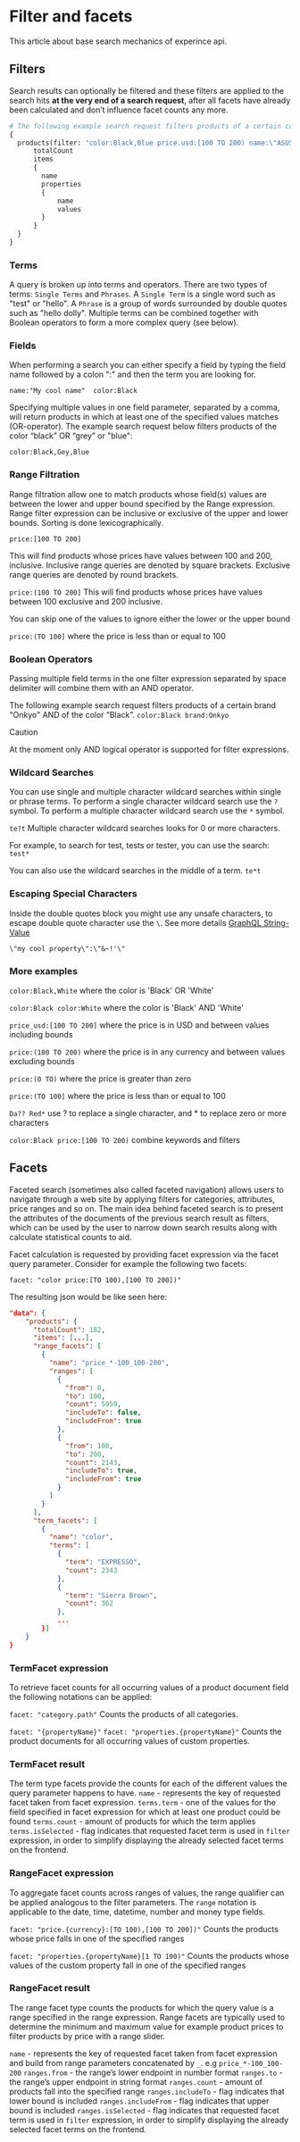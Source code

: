 # Filter and facets
This article about base search mechanics of experince api.
## Filters
Search results can optionally be filtered and these filters are applied to the search hits **at the very end of a search request**, after all facets  have already been calculated and don’t influence facet counts any more.

```GraphQL
# The following example search request filters products of a certain color “Black” OR "Blue" AND price between 100 USD inclusive TO 200 USD exlusive AND name starts with "ASUS ZenFone 2"
{
  products(filter: "color:Black,Blue price.usd:[100 TO 200) name:\"ASUS ZenFone 2*\" {
      totalCount
      items
      {
        name
        properties
        {
            name
            values
        }
      }
  }
}
```
### Terms
A query is broken up into terms and operators. There are two types of terms: `Single Terms` and `Phrases`.
A `Single Term` is a single word such as "test" or "hello".
A `Phrase` is a group of words surrounded by double quotes such as "hello dolly".
Multiple terms can be combined together with Boolean operators to form a more complex query (see below).

### Fields
 When performing a search you can either specify a field by typing the field name followed by a colon ":" and then the term you are looking for.

 `name:"My cool name"  color:Black`

Specifying multiple values in one field parameter, separated by a comma, will return products in which at least one of the specified values matches (OR-operator).
The example search request below filters products of the color “black” OR “grey” or "blue":

 `color:Black,Gey,Blue`

### Range Filtration

Range filtration allow one to match products whose field(s) values are between the lower and upper bound specified by the Range expression. Range filter expression can be inclusive or exclusive of the upper and lower bounds. Sorting is done lexicographically.

`price:[100 TO 200]`

This will find products whose prices have values between 100 and 200, inclusive.
Inclusive range queries are denoted by square brackets. Exclusive range queries are denoted by round brackets.

`price:(100 TO 200]`
This will find products whose prices have values between 100 exclusive and 200 inclusive.

You can skip one of the values to ignore either the lower or the upper bound

`price:(TO 100]`
where the price is less than or equal to 100

### Boolean Operators

Passing multiple field terms in the one filter expression separated by space delimiter will combine them with an AND operator.

The following example search request filters products of a certain brand "Onkyo" AND of the color “Black”.
`color:Black brand:Onkyo`

> [!CAUTION]
> At the moment  only AND logical operator is supported for filter expressions.

### Wildcard Searches
You can use single and multiple character wildcard searches within single or phrase terms.
To perform a single character wildcard search use the `?` symbol.
To perform a multiple character wildcard search use the `*` symbol.

`te?t`
Multiple character wildcard searches looks for 0 or more characters.

For example, to search for test, tests or tester, you can use the search:
`test*`

You can also use the wildcard searches in the middle of a term.
`te*t`

### Escaping Special Characters
Inside the double quotes block you might use any unsafe characters, to escape double quote character use the `\`. See more details [GraphQL String-Value](https://spec.graphql.org/June2018/#sec-String-Value)

`\"my cool property\":\"&~!'\"`

### More examples
`color:Black,White`
where the color is 'Black' OR 'White'

`color:Black color:White`
where the color is 'Black' AND 'White'

`price_usd:[100 TO 200]`
where the price is in USD and between values including bounds

`price:(100 TO 200)`
where the price is in any currency and between values excluding bounds

`price:(0 TO)`
where the price is greater than zero

`price:(TO 100]`
where the price is less than or equal to 100

`Da?? Red*`
use ? to replace a single character, and * to replace zero or more characters

`color:Black price:[100 TO 200)`
combine keywords and filters

## Facets
Faceted search (sometimes also called faceted navigation) allows users to navigate through a web site by applying filters for categories, attributes, price ranges and so on. The main idea behind faceted search is to present the attributes of the documents of the previous search result as filters, which can be used by the user to narrow down search results along with calculate statistical counts to aid.

Facet calculation is requested by providing facet expression via the facet query parameter. Consider for example the following two facets:

`facet: "color price:[TO 100),[100 TO 200])"`

The resulting json would be like seen here:

```json
"data": {
    "products": {
      "totalCount": 182,
      "items": [...],
      "range_facets": [
        {
          "name": "price_*-100_100-200",
          "ranges": [
            {
              "from": 0,
              "to": 100,
              "count": 5959,
              "includeTo": false,
              "includeFrom": true
            },
            {
              "from": 100,
              "to": 200,
              "count": 2143,
              "includeTo": true,
              "includeFrom": true
            }
          ]
        }
      ],
      "term_facets": [
        {
          "name": "color",
          "terms": [
            {
              "term": "EXPRESSO",
              "count": 2343
            },
            {
              "term": "Sierra Brown",
              "count": 362
            },
            ...
        }]
    }
}
```

### TermFacet expression
To retrieve facet counts for all occurring values of a product document field the following notations can be applied:

`facet: "category.path"`
Counts the products of all categories.

`facet: "{propertyName}"`
`facet: "properties.{propertyName}"`
Counts the product documents for all occurring values of custom  properties.

### TermFacet result
The term type facets provide the counts for each of the different values the query parameter happens to have.
`name` - represents the key of requested facet taken from facet expression.
`terms.term` - one of the values for the field specified in facet expression for which at least one product could be found
`terms.count` - amount of products  for which the term applies
`terms.isSelected` - flag indicates that requested facet term is used in `filter` expression, in order to simplify displaying the already selected facet terms on the frontend.

### RangeFacet expression
To aggregate facet counts across ranges of values, the range qualifier can be applied analogous to the filter parameters. The `range` notation is applicable to the date, time, datetime, number and money type fields.

`facet: "price.{currency}:[TO 100),[100 TO 200])"`
Counts the products whose price falls in one of the specified ranges

`facet: "properties.{propertyName}[1 TO 100)"`
Counts the products whose values of the custom property fall in one of the specified ranges

### RangeFacet result
The range facet type counts the products for which the query value is a range specified in the range expression. Range facets are typically used to determine the minimum and maximum value for example product prices to filter products by price with a range slider.

`name` - represents the key of requested facet taken from facet expression and build from range parameters concatenated by `_`. e.g `price_*-100_100-200`
`ranges.from` - the range’s lower endpoint in number format
`ranges.to` - the range’s upper endpoint in string format
`ranges.count` - amount of products fall into the specified range
`ranges.includeTo` - flag indicates that lower bound is included
`ranges.includeFrom` - flag indicates that upper bound is included
`ranges.isSelected` - flag indicates that requested facet term is used in `filter` expression, in order to simplify displaying the already selected facet terms on the frontend.
